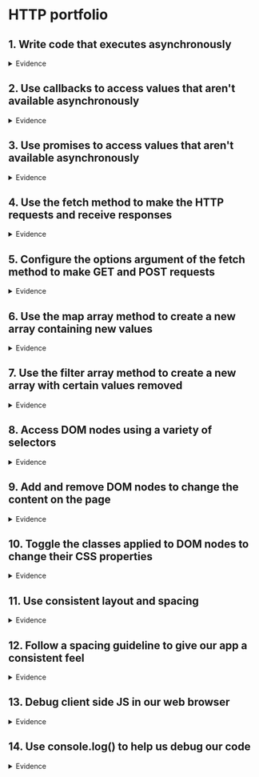 # HTTP portfolio


## 1. Write code that executes asynchronously
<details>
  <summary>Evidence</summary>
  <br>
  JavaScript is a “single-threaded” language. This means things generally happen one at a time, in the order you wrote the code. When something needs to happen out of this order, we call it “asynchronous” (“async” for short). JavaScript handles this using a “queue”. Anything async gets pushed out of the main running order and into the queue. Once JS finishes what it was doing it moves on to the first thing in the queue.
  
  
  |![Async explanation](http://mariechatfield.com/tutorials/assets/async/diagram_async_02.png)|
  |:--:|
  |*Above: Async Function diagram explanation*|
  
  <br>
  By using the fetch API method I was able to write code that executes asynchronously. You can view the entire project and code 
  
  
</details>

## 2. Use callbacks to access values that aren't available asynchronously 
<details>
  <summary>Evidence</summary>
  <br>
  I used the showMovies() callback function within the async function getMovies(). With the purpose of this function being that it accesses the title, poster_path(the poster image), vote_average (The user score for that movie based on people rating it between 0 and 10), overview (the movie description) and the ID.
  
  
  You can seen an example of this below:
  
  ```JS
  function showMovies(data) {
  main.innerHTML = "";
  data.forEach((movie) => {
    const { title, poster_path, vote_average, overview, id } = movie;
    const movieEl = document.createElement("div");
    movieEl.classList.add("movie");
  ```
</details>

## 3. Use promises to access values that aren't available asynchronously
<details>
  <summary>Evidence</summary>
  <br>
  From the below code snippet you can see that we must first fetch some data from a server. It takes two arguments: the URL you want to send the request to and an options object.  From this we will receive a promise that will eventually represent the server’s response (when the network request completes).
 
  
  We must then access the promises value. Since the API returns JSON-formatted data we can use the response.json() method, shortened to res.json() here, to access it. The .json() method also returns a promise, so we need to use another .then() to access the value.
  
  
  In the end we can log the values we get from the response in the form of data with the line console.log(data.results)
  
  
  ```JS
  function getMovies(url) {
  lastUrl = url;
  fetch(url)
    .then((res) => res.json())
    .then((data) => {
      console.log(data.results);
  ```
  </details>

## 4. Use the fetch method to make the HTTP requests and receive responses
<details>
  <summary>Evidence</summary>
  <br>
  Similar to evidence #3
  
   From the below code snippet you can see that we must first fetch some data from a server. It takes two arguments: the URL you want to send the request to and an options object.  From this we will receive a promise that will eventually represent the server’s response (when the network request completes).
 
  We must then access the promises value. Since the API returns JSON-formatted data we can use the response.json() method, shortened to res.json() here, to access it. The .json() method also returns a promise, so we need to use another .then() to access the value.
  
  In the end we can log the values we get from the response in the form of data with the line console.log(data.results)
  
  ```JS
  function getMovies(url) {
  lastUrl = url;
  fetch(url)
    .then((res) => res.json())
    .then((data) => {
      console.log(data.results);
  ```
  </details>

## 5. Configure the options argument of the fetch method to make GET and POST requests
<details>
  <summary>Evidence</summary>
  </details>
  
## 6. Use the map array method to create a new array containing new values
<details>
  <summary>Evidence</summary>
  </details>
  
## 7. Use the filter array method to create a new array with certain values removed
<details>
  <summary>Evidence</summary>
  </details>

## 8. Access DOM nodes using a variety of selectors
<details>
  <summary>Evidence</summary>
  </details>
  
## 9. Add and remove DOM nodes to change the content on the page
<details>
  <summary>Evidence</summary>
  </details>

## 10. Toggle the classes applied to DOM nodes to change their CSS properties
<details>
  <summary>Evidence</summary>
  </details>
  
## 11. Use consistent layout and spacing
<details>
  <summary>Evidence</summary>
  <br>
  With this project I tried to have a consistent look to the app, utilising CSS grids to space out the movie cards regardless of the device it was being dsiplayed on.
  
  |![image](https://user-images.githubusercontent.com/101563800/206185802-52e52a94-e8b7-482e-b32b-e59a75a6193c.png)|
  |:--:|
  |*Above: Consistent layout and spacing for the movie cards*|
  </details>

## 12. Follow a spacing guideline to give our app a consistent feel
<details>
  <summary>Evidence</summary>
  </details>
  
## 13. Debug client side JS in our web browser
<details>
  <summary>Evidence</summary>
  </details>
  
## 14. Use console.log() to help us debug our code
<details>
  <summary>Evidence</summary>
  </details>
